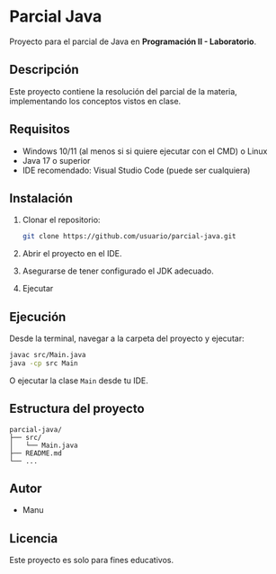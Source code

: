 # Parcial Java

Proyecto para el parcial de Java en **Programación II - Laboratorio**.

## Descripción

Este proyecto contiene la resolución del parcial de la materia, implementando los conceptos vistos en clase.

## Requisitos

- Windows 10/11 (al menos si si quiere ejecutar con el CMD) o Linux
- Java 17 o superior
- IDE recomendado: Visual Studio Code (puede ser cualquiera)

## Instalación

1. Clonar el repositorio:

    ```bash
    git clone https://github.com/usuario/parcial-java.git
    ```

2. Abrir el proyecto en el IDE.
3. Asegurarse de tener configurado el JDK adecuado.
4. Ejecutar

## Ejecución

Desde la terminal, navegar a la carpeta del proyecto y ejecutar:

```bash
javac src/Main.java
java -cp src Main
```

O ejecutar la clase `Main` desde tu IDE.

## Estructura del proyecto

```
parcial-java/
├── src/
│   └── Main.java
├── README.md
└── ...
```

## Autor

- Manu

## Licencia

Este proyecto es solo para fines educativos.
